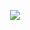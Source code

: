 <p align="center"><a href="https://www.hackerrank.com/ahmetnihat11"><img src="https://i0.wp.com/gradsingames.com/wp-content/uploads/2016/05/856771_668224053197841_1943699009_o.png"></a></p>
